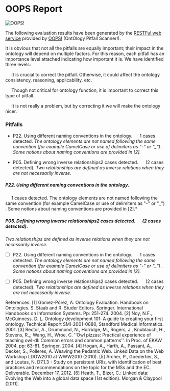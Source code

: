 # OOPS Report

![OOPS!](http://vocab.linkeddata.es/ontologies/oops/logomini.png)

The following evaluation results have been generated by the [RESTFul web service](http://oops-ws.oeg-upm.net/) provided by [OOPS!](http://oops.linkeddata.es/) (OntOlogy Pitfall Scanner!).

It is obvious that not all the pitfalls are equally important; their impact in the ontology will depend on multiple factors. For this reason, each pitfall has an importance level attached indicating how important it is. We have identified three levels:


<img src="critical.png" height="15px"> It is crucial to correct the pitfall. Otherwise, it could affect the ontology consistency, reasoning, applicability, etc.

<img src="important.png" height="15px"> Though not critical for ontology function, it is important to correct this type of pitfall.

<img src="minor.png" height="15px"> It is not really a problem, but by correcting it we will make the ontology nicer.




### Pitfalls

- P22. Using different naming conventions in the ontology. <img src="minor.png" height="15px"> 1 cases detected.
*The ontology elements are not named following the same convention (for example CamelCase or use of delimiters as "-" or "_") . Some notions about naming conventions are provided in [2].*

- P05. Defining wrong inverse relationships2 cases detected. <img src="critical.png" height="15px"> (2 cases detected).
*Two relationships are defined as inverse relations when they are not necessarily inverse.*



##### P22. Using different naming conventions in the ontology.
<img src="minor.png" height="15px"> 1 cases detected.
The ontology elements are not named following the same convention (for example CamelCase or use of delimiters as "-" or "_") . Some notions about naming conventions are provided in [2].*

##### P05. Defining wrong inverse relationships2 cases detected. <img src="critical.png" height="15px"> (2 cases detected).
*Two relationships are defined as inverse relations when they are not necessarily inverse.*


- [ ] P22. Using different naming conventions in the ontology. <img src="minor.png" height="15px"> 1 cases detected.
*The ontology elements are not named following the same convention (for example CamelCase or use of delimiters as "-" or "_") . Some notions about naming conventions are provided in [2].*

- [ ] P05. Defining wrong inverse relationships2 cases detected. <img src="critical.png" height="15px"> (2 cases detected).
*Two relationships are defined as inverse relations when they are not necessarily inverse.*




References:
[1] Gómez-Pórez, A. Ontology Evaluation. Handbook on Ontologies. S. Staab and R. Studer Editors. Springer. International Handbooks on Information Systems. Pp: 251-274. 2004.
[2] Noy, N.F., McGuinness. D. L. Ontology development 101: A guide to creating your first ontology. Technical Report SMI-2001-0880, Standford Medical Informatics. 2001.
[3] Rector, A., Drummond, N., Horridge, M., Rogers, J., Knublauch, H., Stevens, R.,; Wang, H., Wroe, C. ''Owl pizzas: Practical experience of teaching owl-dl: Common errors and common patterns''. In Proc. of EKAW 2004, pp: 63-81. Springer. 2004.
[4] Hogan, A., Harth, A., Passant, A., Decker, S., Polleres, A. Weaving the Pedantic Web. Linked Data on the Web Workshop LDOW2010 at WWW2010 (2010).
[5] Archer, P., Goedertier, S., and Loutas, N. D7.1.3 - Study on persistent URIs, with identification of best practices and recommendations on the topic for the MSs and the EC. Deliverable. December 17, 2012.
[6] Heath, T., Bizer, C.: Linked data: Evolving the Web into a global data space (1st edition). Morgan & Claypool (2011).

